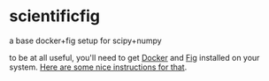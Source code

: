scientificfig
=============

a base docker+fig setup for scipy+numpy

to be at all useful, you'll need to get [Docker](https://www.docker.io/) and [Fig](http://orchardup.github.io/fig/index.html) installed on your system. [Here are some nice instructions for that](http://orchardup.github.io/fig/install.html).
